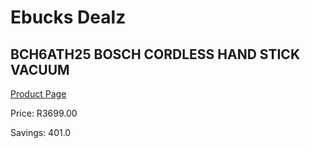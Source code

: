 
# Ebucks Dealz
## BCH6ATH25 BOSCH CORDLESS HAND STICK VACUUM
[Product Page](https://www.ebucks.com/web/shop/productSelected.do?prodId=1173018683&catId=998409624)

Price: R3699.00

Savings: 401.0


	